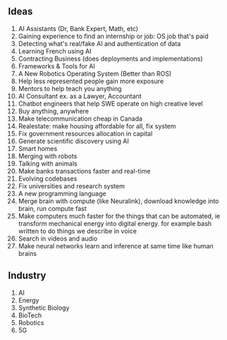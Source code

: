 ## Ideas
1. AI Assistants (Dr, Bank Expert, Math, etc)
2. Gaining experience to find an internship or job: OS job that's paid
3. Detecting what's real/fake AI and authentication of data
4. Learning French using AI
5. Contracting Business (does deployments and implementations)
6. Frameworks & Tools for AI 
7. A New Robotics Operating System (Better than ROS)
8. Help less represented people gain more exposure
9. Mentors to help teach you anything
10. AI Consultant ex. as a Lawyer, Accountant
11. Chatbot engineers that help SWE operate on high creative level
12. Buy anything, anywhere
13. Make telecommunication cheap in Canada
14. Realestate: make housing affordable for all, fix system
15. Fix government resources allocation in capital 
16. Generate scientific discovery using AI
17. Smart homes
18. Merging with robots
19. Talking with animals
20. Make banks transactions faster and real-time
21. Evolving codebases
22. Fix universities and research system
23. A new programming language
24. Merge brain with compute (like Neuralink), download knowledge into brain, run compute fast
25. Make computers much faster for the things that can be automated, ie transform mechanical energy into digital energy. for example bash written to do things we describe in voice
26. Search in videos and audio
27. Make neural networks learn and inference at same time like human brains

## Industry
1. AI
2. Energy
3. Synthetic Biology
4. BioTech
5. Robotics
6. 5G 
